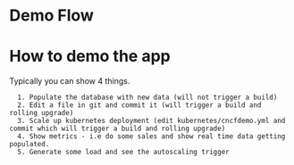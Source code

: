 Demo Flow
=========

How to demo the app
===================

Typically you can show 4 things.

	  1. Populate the database with new data (will not trigger a build)
	  2. Edit a file in git and commit it (will trigger a build and rolling upgrade)
	  3. Scale up kubernetes deployment (edit kubernetes/cncfdemo.yml and commit which will trigger a build and rolling upgrade)
	  4. Show metrics - i.e do some sales and show real time data getting populated.
	  5. Generate some load and see the autoscaling trigger